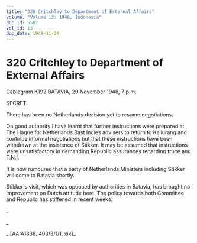 ```yaml
---
title: "320 Critchley to Department of External Affairs"
volume: "Volume 13: 1948, Indonesia"
doc_id: 5587
vol_id: 13
doc_date: 1948-11-20
---
```


# 320 Critchley to Department of External Affairs

Cablegram K192 BATAVIA, 20 November 1948, 7 p.m.

SECRET

There has been no Netherlands decision yet to resume negotiations.

On good authority I have learnt that further instructions were prepared at The Hague for Netherlands Bast Indies advisers to return to Kaliurang and continue informal negotiations but that these instructions have been withdrawn at the insistence of Stikker. It may be assumed that instructions were unsatisfactory in demanding Republic assurances regarding truce and T.N.I.

It is now rumoured that a party of Netherlands Ministers including Stikker will come to Batavia shortly.

Stikker's visit, which was opposed by authorities in Batavia, has brought no improvement on Dutch attitude here. The policy towards both Committee and Republic has stiffened in recent weeks.

_

_

_ [AA:A1838, 403/3/1/1, xix]_
